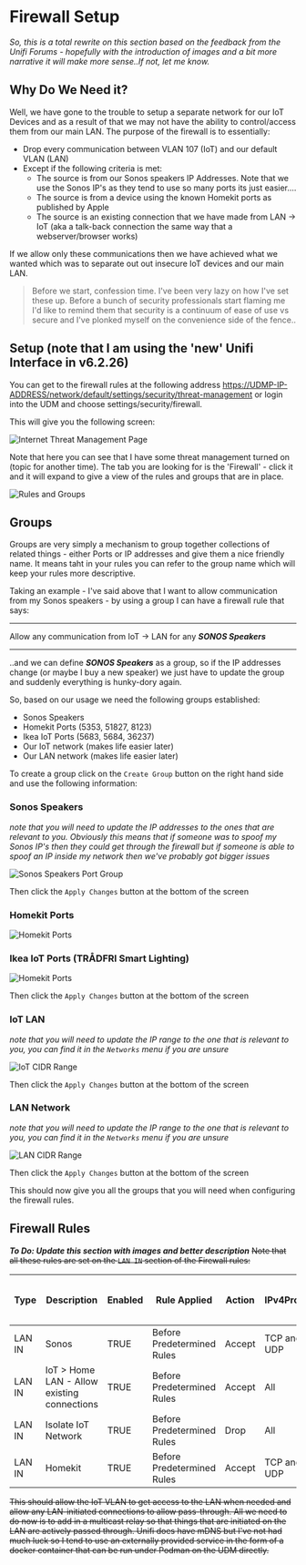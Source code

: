 # Firewall Setup

_So, this is a total rewrite on this section based on the feedback from the Unifi Forums - hopefully with the introduction of images and a bit more narrative it will make more sense..If not, let me know._

## Why Do We Need it?

Well, we have gone to the trouble to setup a separate network for our IoT Devices and as a result of that we may not have the ability to control/access them from our main LAN. The purpose of the firewall is to essentially:
* Drop every communication between VLAN 107 (IoT) and our default VLAN (LAN)
* Except if the following criteria is met:
    * The source is from our Sonos speakers IP Addresses. Note that we use the Sonos IP's as they tend to use so many ports its just easier....
    * The source is from a device using the known Homekit ports as published by Apple
    * The source is an existing connection that we have made from LAN -> IoT (aka a talk-back connection the same way that a webserver/browser works)

If we allow only these communications then we have achieved what we wanted which was to separate out out insecure IoT devices and our main LAN.

> Before we start, confession time. I've been very lazy on how I've set these up. Before a bunch of security professionals start flaming me I'd like to remind them that security is a continuum of ease of use vs secure and I've plonked myself on the convenience side of the fence..

## Setup (note that I am using the 'new' Unifi Interface in v6.2.26)

You can get to the firewall rules at the following address [https://UDMP-IP-ADDRESS/network/default/settings/security/threat-management](https://192.168.1.1/network/default/settings/security/threat-management) or login into the UDM and choose settings/security/firewall.

This will give you the following screen:

![Internet Threat Management Page](./images/InternetThreatManagement.png)

Note that here you can see that I have some threat management turned on (topic for another time). The tab you are looking for is the 'Firewall' - click it and it will expand to give a view of the rules and groups that are in place. 

![Rules and Groups](./images/RulesAndGroups.png)

## Groups

Groups are very simply a mechanism to group together collections of related things - either Ports or IP addresses and give them a nice friendly name. It means taht in your rules you can refer to the group name which will keep your rules more descriptive. 

Taking an example - I've said above that I want to allow communication from my Sonos speakers - by using a group I can have a firewall rule that says:

---

Allow any communication from IoT -> LAN for any ***_SONOS Speakers_***

---

..and we can define ***_SONOS Speakers_*** as a group, so if the IP addresses change (or maybe I buy a new speaker) we just have to update the group and suddenly everything is hunky-dory again. 

So, based on our usage we need the following groups established:
* Sonos Speakers
* Homekit Ports (5353, 51827, 8123)
* Ikea IoT Ports (5683, 5684, 36237)
* Our IoT network (makes life easier later)
* Our LAN network (makes life easier later)

To create a group click on the `Create Group` button on the right hand side and use the following information:

### Sonos Speakers
_note that you will need to update the IP addresses to the ones that are relevant to you. Obviously this means that if someone was to spoof my Sonos IP's then they could get through the firewall but if someone is able to spoof an IP inside my network then we've probably got bigger issues_

![Sonos Speakers Port Group](./images/SonosIPs.png)

Then click the `Apply Changes` button at the bottom of the screen

### Homekit Ports

![Homekit Ports](./images/HomekitPorts.png)

### Ikea IoT Ports (TRÅDFRI Smart Lighting)

![Homekit Ports](./images/IkeaIoT.png)

Then click the `Apply Changes` button at the bottom of the screen

### IoT LAN
_note that you will need to update the IP range to the one that is relevant to you, you can find it in the `Networks` menu if you are unsure_

![IoT CIDR Range](./images/IoTSubnet.png)

Then click the `Apply Changes` button at the bottom of the screen

### LAN Network
_note that you will need to update the IP range to the one that is relevant to you, you can find it in the `Networks` menu if you are unsure_

![LAN CIDR Range](./images/LANSubnet.png)

Then click the `Apply Changes` button at the bottom of the screen

This should now give you all the groups that you will need when configuring the firewall rules.



## Firewall Rules

***_To Do: Update this section with images and better description_***
<del>Note that all these rules are set on the `LAN IN` section of the Firewall rules:</del>

| Type   | Description                                 | Enabled | Rule Applied               | Action | IPv4Protocol | Match all protocols except for this | Source Type        | IPv4 Address Group | Port Group    | Destination Type   | IPv4 Address Group | Port Group  | Enable logging | Match State New | Match State Established | Match State Invalid | Match State Related | IPSec       |
|--------|---------------------------------------------|---------|----------------------------|--------|--------------|-------------------------------------|--------------------|--------------------|---------------|--------------------|--------------------|-------------|----------------|-----------------|-------------------------|---------------------|---------------------|-------------|
| LAN IN | Sonos                                       | TRUE    | Before Predetermined Rules | Accept | TCP and UDP  | FALSE                               | Address/Port Group | Sonos Speakers     | Any           | Address/Port Group | LAN                | Any         | FALSE          | FALSE           | FALSE                   | FALSE               | FALSE               | Don’t match |
| LAN IN | IoT > Home LAN - Allow existing connections | TRUE    | Before Predetermined Rules | Accept | All          |                                     | Network            | IoT                | IPv4 Subnet   | Network            | LAN                | IPv4 Subnet | FALSE          | FALSE           | TRUE                    | FALSE               | TRUE                | Don’t match |
| LAN IN | Isolate IoT Network                         | TRUE    | Before Predetermined Rules | Drop   | All          |                                     | Network            | IoT                | IPv4 Subnet   | Network            | LAN                | IPv4 Subnet | FALSE          | FALSE           | FALSE                   | FALSE               | FALSE               | Don’t match |
| LAN IN | Homekit                                     | TRUE    | Before Predetermined Rules | Accept | TCP and UDP  | FALSE                               | Address/Port Group | IoT                | Homekit Ports | Address/Port Group | LAN                | Any         | FALSE          | FALSE           | FALSE                   | FALSE               | FALSE               | Don’t match |

<del>This should allow the IoT VLAN to get access to the LAN when needed and allow any LAN-initiated connections to allow pass-through. All we need to do now is to add in a multicast relay so that things that are initiated on the LAN are actively passed through. Unifi does have mDNS but I've not had much luck so I tend to use an externally provided service in the form of a docker container that can be run under Podman on the UDM directly.</del>